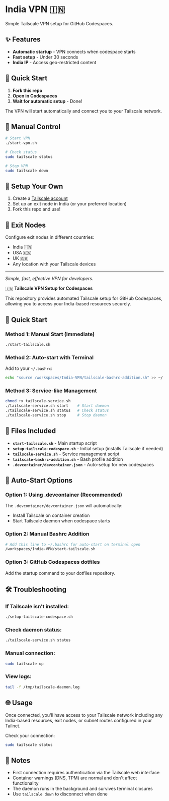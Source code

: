 # India VPN 🇮🇳

Simple Tailscale VPN setup for GitHub Codespaces.

## ✨ Features
- **Automatic startup** - VPN connects when codespace starts
- **Fast setup** - Under 30 seconds
- **India IP** - Access geo-restricted content

## 🚀 Quick Start

1. **Fork this repo**
2. **Open in Codespaces**
3. **Wait for automatic setup** - Done! 

The VPN will start automatically and connect you to your Tailscale network.

## 📱 Manual Control

```bash
# Start VPN
./start-vpn.sh

# Check status
sudo tailscale status

# Stop VPN
sudo tailscale down
```

## 🔧 Setup Your Own

1. Create a [Tailscale account](https://tailscale.com)
2. Set up an exit node in India (or your preferred location)
3. Fork this repo and use!

## 📍 Exit Nodes

Configure exit nodes in different countries:
- India 🇮🇳
- USA 🇺🇸  
- UK 🇬🇧
- Any location with your Tailscale devices

---

*Simple, fast, effective VPN for developers.*

🇮🇳 **Tailscale VPN Setup for Codespaces**

This repository provides automated Tailscale setup for GitHub Codespaces, allowing you to access your India-based resources securely.

## 🚀 Quick Start

### Method 1: Manual Start (Immediate)
```bash
./start-tailscale.sh
```

### Method 2: Auto-start with Terminal
Add to your `~/.bashrc`:
```bash
echo "source /workspaces/India-VPN/tailscale-bashrc-addition.sh" >> ~/.bashrc
```

### Method 3: Service-like Management
```bash
chmod +x tailscale-service.sh
./tailscale-service.sh start    # Start daemon
./tailscale-service.sh status   # Check status
./tailscale-service.sh stop     # Stop daemon
```

## 📁 Files Included

- **`start-tailscale.sh`** - Main startup script
- **`setup-tailscale-codespace.sh`** - Initial setup (installs Tailscale if needed)
- **`tailscale-service.sh`** - Service management script
- **`tailscale-bashrc-addition.sh`** - Bash profile addition
- **`.devcontainer/devcontainer.json`** - Auto-setup for new codespaces

## 🔧 Auto-Start Options

### Option 1: Using .devcontainer (Recommended)
The `.devcontainer/devcontainer.json` will automatically:
- Install Tailscale on container creation
- Start Tailscale daemon when codespace starts

### Option 2: Manual Bashrc Addition
```bash
# Add this line to ~/.bashrc for auto-start on terminal open
/workspaces/India-VPN/start-tailscale.sh
```

### Option 3: GitHub Codespaces dotfiles
Add the startup command to your dotfiles repository.

## 🛠️ Troubleshooting

### If Tailscale isn't installed:
```bash
./setup-tailscale-codespace.sh
```

### Check daemon status:
```bash
./tailscale-service.sh status
```

### Manual connection:
```bash
sudo tailscale up
```

### View logs:
```bash
tail -f /tmp/tailscale-daemon.log
```

## 🌐 Usage

Once connected, you'll have access to your Tailscale network including any India-based resources, exit nodes, or subnet routes configured in your Tailnet.

Check your connection:
```bash
sudo tailscale status
```

## 📝 Notes

- First connection requires authentication via the Tailscale web interface
- Container warnings (DNS, TPM) are normal and don't affect functionality
- The daemon runs in the background and survives terminal closures
- Use `tailscale down` to disconnect when done